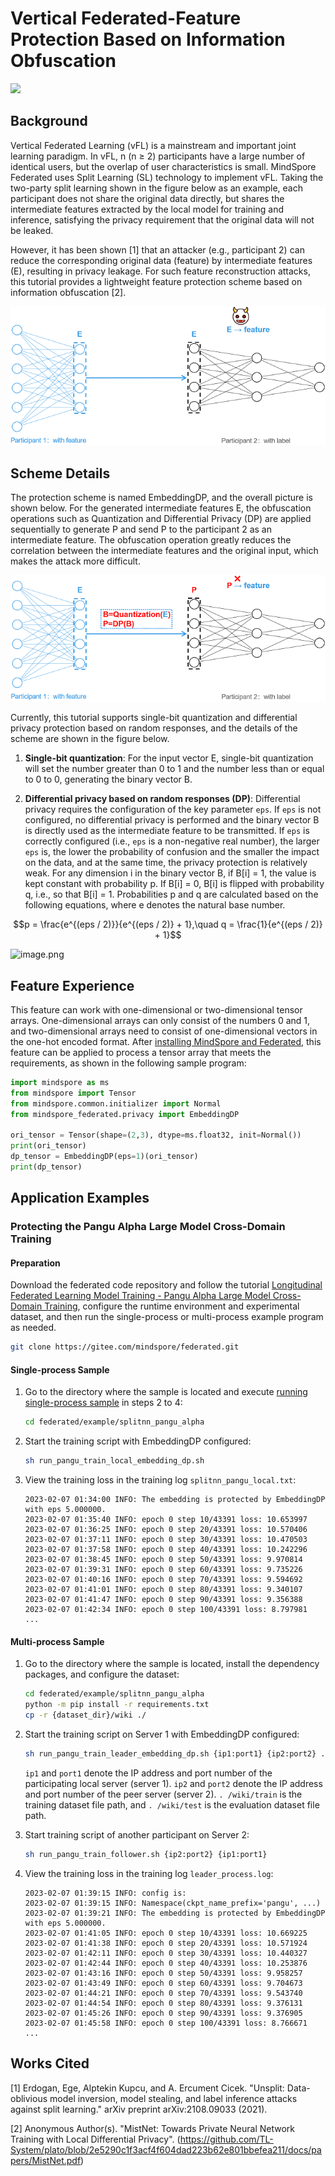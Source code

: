 # Vertical Federated-Feature Protection Based on Information Obfuscation

<a href="https://gitee.com/mindspore/docs/blob/master/docs/federated/docs/source_en/secure_vertical_federated_learning_with_EmbeddingDP.md" target="_blank"><img src="https://mindspore-website.obs.cn-north-4.myhuaweicloud.com/website-images/r2.0/resource/_static/logo_source_en.png"></a>

## Background

Vertical Federated Learning (vFL) is a mainstream and important joint learning paradigm. In vFL, n (n ≥ 2) participants have a large number of identical users, but the overlap of user characteristics is small. MindSpore Federated uses Split Learning (SL) technology to implement vFL. Taking the two-party split learning shown in the figure below as an example, each participant does not share the original data directly, but shares the intermediate features extracted by the local model for training and inference, satisfying the privacy requirement that the original data will not be leaked.

However, it has been shown [1] that an attacker (e.g., participant 2) can reduce the corresponding original data (feature) by intermediate features (E), resulting in privacy leakage. For such feature reconstruction attacks, this tutorial provides a lightweight feature protection scheme based on information obfuscation [2].

![image.png](./images/vfl_feature_reconstruction_en.png)

## Scheme Details

The protection scheme is named EmbeddingDP, and the overall picture is shown below. For the generated intermediate features E, the obfuscation operations such as Quantization and Differential Privacy (DP) are applied sequentially to generate P and send P to the participant 2 as an intermediate feature. The obfuscation operation greatly reduces the correlation between the intermediate features and the original input, which makes the attack more difficult.

![image.png](./images/vfl_feature_reconstruction_defense_en.png)

Currently, this tutorial supports single-bit quantization and differential privacy protection based on random responses, and the details of the scheme are shown in the figure below.

1. **Single-bit quantization**: For the input vector E, single-bit quantization will set the number greater than 0 to 1 and the number less than or equal to 0 to 0, generating the binary vector B.

2. **Differential privacy based on random responses (DP)**: Differential privacy requires the configuration of the key parameter `eps`. If `eps` is not configured, no differential privacy is performed and the binary vector B is directly used as the intermediate feature to be transmitted. If `eps` is correctly configured (i.e., `eps` is a non-negative real number), the larger `eps` is, the lower the probability of confusion and the smaller the impact on the data, and at the same time, the privacy protection is relatively weak. For any dimension i in the binary vector B, if B[i] = 1, the value is kept constant with probability p. If B[i] = 0, B[i] is flipped with probability q, i.e., so that B[i] = 1. Probabilities p and q are calculated based on the following equations, where e denotes the natural base number.

$$p = \frac{e^{(eps / 2)}}{e^{(eps / 2)} + 1},\quad q = \frac{1}{e^{(eps / 2)} + 1}$$

![image.png](https://mindspore-website.obs.cn-north-4.myhuaweicloud.com/website-images/r2.0/docs/federated/docs/source_zh_cn/images/vfl_mnist_detail.png)

## Feature Experience

This feature can work with one-dimensional or two-dimensional tensor arrays. One-dimensional arrays can only consist of the numbers 0 and 1, and two-dimensional arrays need to consist of one-dimensional vectors in the one-hot encoded format. After [installing MindSpore and Federated](https://mindspore.cn/federated/docs/en/master/federated_install.html#obtaining-mindspore-federated), this feature can be applied to process a tensor array that meets the requirements, as shown in the following sample program:

```python
import mindspore as ms
from mindspore import Tensor
from mindspore.common.initializer import Normal
from mindspore_federated.privacy import EmbeddingDP

ori_tensor = Tensor(shape=(2,3), dtype=ms.float32, init=Normal())
print(ori_tensor)
dp_tensor = EmbeddingDP(eps=1)(ori_tensor)
print(dp_tensor)
```

## Application Examples

### Protecting the Pangu Alpha Large Model Cross-Domain Training

#### Preparation

Download the federated code repository and follow the tutorial [Longitudinal Federated Learning Model Training - Pangu Alpha Large Model Cross-Domain Training](https://mindspore.cn/federated/docs/en/master/split_pangu_alpha_application.html#environment-preparation), configure the runtime environment and experimental dataset, and then run the single-process or multi-process example program as needed.

```bash
git clone https://gitee.com/mindspore/federated.git
```

#### Single-process Sample

1. Go to the directory where the sample is located and execute [running single-process sample](https://mindspore.cn/federated/docs/en/master/split_pangu_alpha_application.html#running-a-single-process-example) in steps 2 to 4:

    ```bash
    cd federated/example/splitnn_pangu_alpha
    ```

2. Start the training script with EmbeddingDP configured:

    ```bash
    sh run_pangu_train_local_embedding_dp.sh
    ```

3. View the training loss in the training log `splitnn_pangu_local.txt`:

    ```text
    2023-02-07 01:34:00 INFO: The embedding is protected by EmbeddingDP with eps 5.000000.
    2023-02-07 01:35:40 INFO: epoch 0 step 10/43391 loss: 10.653997
    2023-02-07 01:36:25 INFO: epoch 0 step 20/43391 loss: 10.570406
    2023-02-07 01:37:11 INFO: epoch 0 step 30/43391 loss: 10.470503
    2023-02-07 01:37:58 INFO: epoch 0 step 40/43391 loss: 10.242296
    2023-02-07 01:38:45 INFO: epoch 0 step 50/43391 loss: 9.970814
    2023-02-07 01:39:31 INFO: epoch 0 step 60/43391 loss: 9.735226
    2023-02-07 01:40:16 INFO: epoch 0 step 70/43391 loss: 9.594692
    2023-02-07 01:41:01 INFO: epoch 0 step 80/43391 loss: 9.340107
    2023-02-07 01:41:47 INFO: epoch 0 step 90/43391 loss: 9.356388
    2023-02-07 01:42:34 INFO: epoch 0 step 100/43391 loss: 8.797981
    ...
    ```

#### Multi-process Sample

1. Go to the directory where the sample is located, install the dependency packages, and configure the dataset:

    ```bash
    cd federated/example/splitnn_pangu_alpha
    python -m pip install -r requirements.txt
    cp -r {dataset_dir}/wiki ./
    ```

2. Start the training script on Server 1 with EmbeddingDP configured:

    ```bash
    sh run_pangu_train_leader_embedding_dp.sh {ip1:port1} {ip2:port2} ./wiki/train ./wiki/train
    ```

    `ip1` and `port1` denote the IP address and port number of the participating local server (server 1). `ip2` and `port2` denote the IP address and port number of the peer server (server 2). `. /wiki/train` is the training dataset file path, and `. /wiki/test` is the evaluation dataset file path.

3. Start training script of another participant on Server 2:

    ```bash
    sh run_pangu_train_follower.sh {ip2:port2} {ip1:port1}
    ```

4. View the training loss in the training log `leader_process.log`:

    ```text
    2023-02-07 01:39:15 INFO: config is:
    2023-02-07 01:39:15 INFO: Namespace(ckpt_name_prefix='pangu', ...)
    2023-02-07 01:39:21 INFO: The embedding is protected by EmbeddingDP with eps 5.000000.
    2023-02-07 01:41:05 INFO: epoch 0 step 10/43391 loss: 10.669225
    2023-02-07 01:41:38 INFO: epoch 0 step 20/43391 loss: 10.571924
    2023-02-07 01:42:11 INFO: epoch 0 step 30/43391 loss: 10.440327
    2023-02-07 01:42:44 INFO: epoch 0 step 40/43391 loss: 10.253876
    2023-02-07 01:43:16 INFO: epoch 0 step 50/43391 loss: 9.958257
    2023-02-07 01:43:49 INFO: epoch 0 step 60/43391 loss: 9.704673
    2023-02-07 01:44:21 INFO: epoch 0 step 70/43391 loss: 9.543740
    2023-02-07 01:44:54 INFO: epoch 0 step 80/43391 loss: 9.376131
    2023-02-07 01:45:26 INFO: epoch 0 step 90/43391 loss: 9.376905
    2023-02-07 01:45:58 INFO: epoch 0 step 100/43391 loss: 8.766671
    ...
    ```

## Works Cited

[1] Erdogan, Ege, Alptekin Kupcu, and A. Ercument Cicek. "Unsplit: Data-oblivious model inversion, model stealing, and label inference attacks against split learning." arXiv preprint arXiv:2108.09033 (2021).

[2] Anonymous Author(s). "MistNet: Towards Private Neural Network Training with Local Differential Privacy". (https://github.com/TL-System/plato/blob/2e5290c1f3acf4f604dad223b62e801bbefea211/docs/papers/MistNet.pdf)

